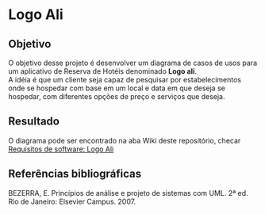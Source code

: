 # Logo Ali

## Objetivo
O objetivo desse projeto é desenvolver um diagrama de casos de usos para um aplicativo de Reserva de Hotéis denominado **Logo ali**.</br>
A idéia é que um cliente seja capaz de pesquisar por estabelecimentos onde se hospedar com base em um local e data em que deseja se hospedar, com diferentes opções de preço e serviços que deseja.

## Resultado
O diagrama pode ser encontrado na aba Wiki deste repositório, checar [Requisitos de software: Logo Ali](https://github.com/Vinicius-Sanches-Cappatti/ReservaDeHoteis/wiki)

## Referências bibliográficas
BEZERRA, E. Princípios de análise e projeto de sistemas com UML. 2ª ed. Rio de Janeiro: Elsevier Campus. 2007.
